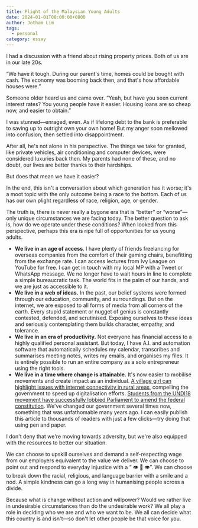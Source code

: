 ```yaml
---
title: Plight of the Malaysian Young Adults
date: 2024-01-01T08:00:00+0800
author: Jotham Lim
tags:
  - personal
category: essay
---
```


I had a discussion with a friend about rising property prices. Both of us are in our late 20s.

“We have it tough. During our parent's time, homes could be bought with cash. The economy was booming back then, and that's how affordable houses were.”

Someone older heard us and came over. “Yeah, but have you seen current interest rates? You young people have it easier. Housing loans are so cheap now, and easier to obtain.”

I was stunned—enraged, even. As if lifelong debt to the bank is preferable to saving up to outright own your own home! But my anger soon mellowed into confusion, then settled into disappointment.

After all, he's not alone in his perspective. The things we take for granted, like private vehicles, air conditioning and computer devices, were considered luxuries back then. My parents had none of these, and no doubt, our lives are better thanks to their hardships.

But does that mean we have it easier?

In the end, this isn't a conversation about which generation has it worse; it's a moot topic with the only outcome being a race to the bottom. Each of us has our own plight regardless of race, religion, age, or gender.

The truth is, there is never really a bygone era that is “better” or “worse”—only unique circumstances we are facing today. The better question to ask is, how do we operate under these conditions? When looked from this perspective, perhaps this era is ripe full of opportunities for us young adults.

- **We live in an age of access**. I have plenty of friends freelancing for overseas companies from the comfort of their gaming chairs, benefitting from the exchange rate. I can access lectures from Ivy League on YouTube for free. I can get in touch with my local MP with a Tweet or WhatsApp message. We no longer have to wait hours in line to complete a simple bureaucratic task. The world fits in the palm of our hands, and we are just as accessible to it.
- **We live in a web of ideas.** In the past, our belief systems were formed through our education, community, and surroundings. But on the internet, we are exposed to all forms of media from all corners of the earth. Every stupid statement or nugget of genius is constantly contested, defended, and scrutinised. Exposing ourselves to these ideas and seriously contemplating them builds character, empathy, and tolerance.
- **We live in an era of productivity.** Not everyone has financial access to a highly qualified personal assistant. But today, I have A.I. and automation software that automatically schedules my calendar, transcribes and summarises meeting notes, writes my emails, and organises my files. It is entirely possible to run an entire company as a solo entrepreneur using the right tools.
- **We live in a time where change is attainable.** It's now easier to mobilise movements and create impact as an individual. [A village girl can highlight issues with internet connectivity in rural areas](https://www.thestar.com.my/news/nation/2020/06/17/sabah-girl-stays-in-tree-to-get-internet-connection), compelling the government to speed up digitalisation efforts. [Students from the UNDI18 movement have successfully lobbied Parliament to amend the federal constitution](https://undi18.org/). We've changed our government several times now, something that was unfathomable many years ago. I can easily publish this article to thousands of readers with just a few clicks—try doing that using pen and paper.

I don't deny that we're moving towards adversity, but we're also equipped with the resources to better our situation.

We can choose to upskill ourselves and demand a self-respecting wage from our employers equivalent to the value we deliver. We can choose to point out and respond to everyday injustice with a “ 👁️ 👄 👁️”. We can choose to break down the racial, religious, and language barrier with a smile and a nod. A simple kindness can go a long way in humanising people across a divide.

Because what is change without action and willpower? Would we rather live in undesirable circumstances than do the undesirable work? We all play a role in deciding who we are and who we want to be. We all can decide what this country is and isn't—so don't let other people be that voice for you.
